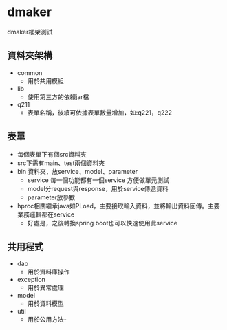 # dmaker
dmaker框架測試

## 資料夾架構
- common
  - 用於共用模組
- lib
  - 使用第三方的依賴jar檔
- q211
  - 表單名稱，後續可依據表單數量增加，如:q221，q222

## 表單
- 每個表單下有個src資料夾
- src下需有main、test兩個資料夾
- bin 資料夾，放service、model、parameter
  - service 每一個功能都有一個service 方便做單元測試
  - model分request與response，用於service傳遞資料
  - parameter放參數
- hproc相關繼承java如PLoad，主要接取輸入資料，並將輸出資料回傳。主要業務邏輯都在service
  - 好處是，之後轉換spring boot也可以快速使用此service 

## 共用程式
- dao 
  - 用於資料庫操作 
- exception
  - 用於異常處理 
- model
  - 用於資料模型 
- util
  - 用於公用方法- 
